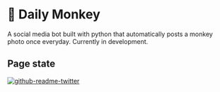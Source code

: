 # 🐒 Daily Monkey
A social media bot built with python that automatically posts a monkey photo once everyday. Currently in development.
## Page state
[![github-readme-twitter](https://github-readme-twitter.gazf.vercel.app/api?id=da1ly_monke)](https://twitter.com/da1ly_monke)
